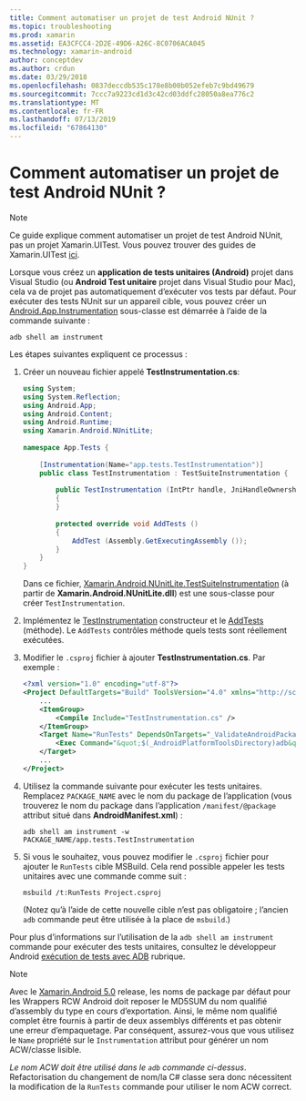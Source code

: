 ```yaml
---
title: Comment automatiser un projet de test Android NUnit ?
ms.topic: troubleshooting
ms.prod: xamarin
ms.assetid: EA3CFCC4-2D2E-49D6-A26C-8C0706ACA045
ms.technology: xamarin-android
author: conceptdev
ms.author: crdun
ms.date: 03/29/2018
ms.openlocfilehash: 0837deccdb535c178e8b00b052efeb7c9bd49679
ms.sourcegitcommit: 7ccc7a9223cd1d3c42cd03ddfc28050a8ea776c2
ms.translationtype: MT
ms.contentlocale: fr-FR
ms.lasthandoff: 07/13/2019
ms.locfileid: "67864130"
---
```

# <a name="how-do-i-automate-an-android-nunit-test-project"></a>Comment automatiser un projet de test Android NUnit ?

> [!NOTE]
> Ce guide explique comment automatiser un projet de test Android NUnit, pas un projet Xamarin.UITest. Vous pouvez trouver des guides de Xamarin.UITest [ici](https://docs.microsoft.com/appcenter/test-cloud/preparing-for-upload/uitest).

Lorsque vous créez un **application de tests unitaires (Android)** projet dans Visual Studio (ou **Android Test unitaire** projet dans Visual Studio pour Mac), cela va de projet pas automatiquement d’exécuter vos tests par défaut.
Pour exécuter des tests NUnit sur un appareil cible, vous pouvez créer un [Android.App.Instrumentation](https://developer.xamarin.com/api/type/Android.App.Instrumentation/) sous-classe est démarrée à l’aide de la commande suivante : 

```shell
adb shell am instrument 
```

Les étapes suivantes expliquent ce processus :

1.  Créer un nouveau fichier appelé **TestInstrumentation.cs**: 

    ```cs 
    using System;
    using System.Reflection;
    using Android.App;
    using Android.Content;
    using Android.Runtime;
    using Xamarin.Android.NUnitLite;
     
    namespace App.Tests {
     
        [Instrumentation(Name="app.tests.TestInstrumentation")]
        public class TestInstrumentation : TestSuiteInstrumentation {
     
            public TestInstrumentation (IntPtr handle, JniHandleOwnership transfer) : base (handle, transfer)
            {
            }
     
            protected override void AddTests ()
            {
                AddTest (Assembly.GetExecutingAssembly ());
            }
        }
    }
    ```
    Dans ce fichier, [Xamarin.Android.NUnitLite.TestSuiteInstrumentation](https://developer.xamarin.com/api/type/Xamarin.Android.NUnitLite.TestSuiteInstrumentation/) (à partir de **Xamarin.Android.NUnitLite.dll**) est une sous-classe pour créer `TestInstrumentation`.

2.  Implémentez le [TestInstrumentation](https://developer.xamarin.com/api/constructor/Xamarin.Android.NUnitLite.TestSuiteInstrumentation.TestSuiteInstrumentation/p/System.IntPtr/Android.Runtime.JniHandleOwnership/) constructeur et le [AddTests](https://developer.xamarin.com/api/member/Xamarin.Android.NUnitLite.TestSuiteInstrumentation.AddTests%28%29) (méthode). Le `AddTests` contrôles méthode quels tests sont réellement exécutées.

3.  Modifier le `.csproj` fichier à ajouter **TestInstrumentation.cs**. Par exemple :

    ```xml
    <?xml version="1.0" encoding="utf-8"?>
    <Project DefaultTargets="Build" ToolsVersion="4.0" xmlns="http://schemas.microsoft.com/developer/msbuild/2003">
        ...
        <ItemGroup>
            <Compile Include="TestInstrumentation.cs" />
        </ItemGroup>
        <Target Name="RunTests" DependsOnTargets="_ValidateAndroidPackageProperties">
            <Exec Command="&quot;$(_AndroidPlatformToolsDirectory)adb&quot; $(AdbTarget) $(AdbOptions) shell am instrument -w $(_AndroidPackage)/app.tests.TestInstrumentation" />
        </Target>
        ...
    </Project>
    ```

4.  Utilisez la commande suivante pour exécuter les tests unitaires. Remplacez `PACKAGE_NAME` avec le nom du package de l’application (vous trouverez le nom du package dans l’application `/manifest/@package` attribut situé dans **AndroidManifest.xml**) :

    ```shell
    adb shell am instrument -w PACKAGE_NAME/app.tests.TestInstrumentation
    ```

5.  Si vous le souhaitez, vous pouvez modifier le `.csproj` fichier pour ajouter le `RunTests` cible MSBuild. Cela rend possible appeler les tests unitaires avec une commande comme suit :

    ```shell
    msbuild /t:RunTests Project.csproj
    ```
    (Notez qu’à l’aide de cette nouvelle cible n’est pas obligatoire ; l’ancien `adb` commande peut être utilisée à la place de `msbuild`.)

Pour plus d’informations sur l’utilisation de la `adb shell am instrument` commande pour exécuter des tests unitaires, consultez le développeur Android [exécution de tests avec ADB](https://developer.android.com/studio/test/command-line.html#RunTestsDevice) rubrique.


> [!NOTE]
> Avec le [Xamarin.Android 5.0](https://developer.xamarin.com/releases/android/xamarin.android_5/xamarin.android_5.1/#Android_Callable_Wrapper_Naming) release, les noms de package par défaut pour les Wrappers RCW Android doit reposer le MD5SUM du nom qualifié d’assembly du type en cours d’exportation. Ainsi, le même nom qualifié complet être fournis à partir de deux assemblys différents et pas obtenir une erreur d’empaquetage. Par conséquent, assurez-vous que vous utilisez le `Name` propriété sur le `Instrumentation` attribut pour générer un nom ACW/classe lisible.

_Le nom ACW doit être utilisé dans le `adb` commande ci-dessus_.
Refactorisation du changement de nom/la C# classe sera donc nécessitent la modification de la `RunTests` commande pour utiliser le nom ACW correct.

